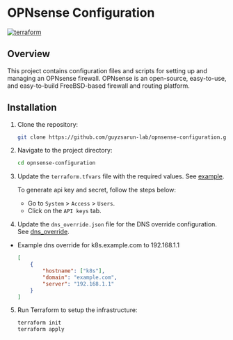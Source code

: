 # OPNsense Configuration
[![terraform](https://github.com/guyzsarun-lab/opnsense-configuration/actions/workflows/main.yml/badge.svg?branch=main)](https://github.com/guyzsarun-lab/opnsense-configuration/actions/workflows/main.yml)

## Overview
This project contains configuration files and scripts for setting up and managing an OPNsense firewall. OPNsense is an open-source, easy-to-use, and easy-to-build FreeBSD-based firewall and routing platform.

## Installation
1. Clone the repository:
    ```sh
    git clone https://github.com/guyzsarun-lab/opnsense-configuration.git
    ```
2. Navigate to the project directory:
    ```sh
    cd opnsense-configuration
    ```
3. Update the `terraform.tfvars` file with the required values. See [example](terraform.tfvars.example).

    To generate api key and secret, follow the steps below:
    - Go to `System` > `Access` > `Users`.
    - Click on the `API keys` tab.
4. Update the `dns_override.json` file for the DNS override configuration. See [dns_override](dns_override.json).

- Example dns override for k8s.example.com to 192.168.1.1
    ```json
    [
        {
            "hostname": ["k8s"],
            "domain": "example.com",
            "server": "192.168.1.1"
        }
    ]
    ```
5. Run Terraform to setup the infrastructure:
    ```sh
    terraform init
    terraform apply
    ```